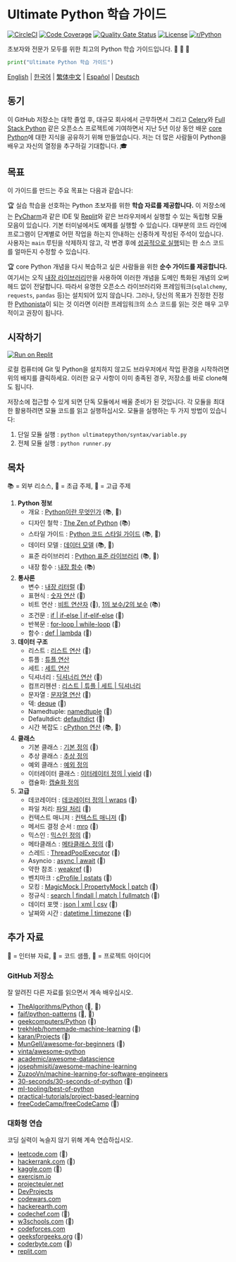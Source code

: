 # Ultimate Python 학습 가이드

[![CircleCI](https://img.shields.io/circleci/build/github/huangsam/ultimate-python)](https://circleci.com/gh/huangsam/ultimate-python)
[![Code Coverage](https://img.shields.io/codecov/c/github/huangsam/ultimate-python)](https://codecov.io/gh/huangsam/ultimate-python)
[![Quality Gate Status](https://img.shields.io/sonar/quality_gate/huangsam_ultimate-python?server=https%3A%2F%2Fsonarcloud.io)](https://sonarcloud.io/dashboard?id=huangsam_ultimate-python)
[![License](https://img.shields.io/github/license/huangsam/ultimate-python)](https://github.com/huangsam/ultimate-python/blob/master/LICENSE)
[![r/Python](https://img.shields.io/reddit/subreddit-subscribers/Python)](https://www.reddit.com/r/Python/comments/inllmf/ultimate_python_study_guide/)

초보자와 전문가 모두를 위한 최고의 Python 학습 가이드입니다. :snake: :snake: :snake:

```python
print("Ultimate Python 학습 가이드")
```

[English](README.md) |
[한국어](README.ko.md) |
[繁体中文](README.zh_tw.md) |
[Español](README.es.md) |
[Deutsch](README.de.md)

## 동기

이 GitHub 저장소는 대학 졸업 후, 대규모 회사에서 근무하면서
그리고 [Celery](https://github.com/celery/celery)와 [Full Stack Python](https://github.com/mattmakai/fullstackpython.com) 같은 오픈소스 프로젝트에 기여하면서
지난 5년 이상 동안 배운 [core Python](https://www.python.org/)에 대한 지식을 공유하기 위해 만들었습니다.
저는 더 많은 사람들이 Python을 배우고 자신의 열정을 추구하길 기대합니다. :mortar_board:

## 목표

이 가이드를 만드는 주요 목표는 다음과 같습니다:

:trophy: 실습 학습을 선호하는 Python 초보자를 위한 **학습 자료를 제공합니다.**
이 저장소에는 [PyCharm](https://www.jetbrains.com/pycharm/)과 같은 IDE 및 [Replit](https://replit.com/languages/python3)와 같은 브라우저에서 실행할 수 있는 독립형 모듈 모음이 있습니다. 기본 터미널에서도 예제를 실행할 수 있습니다.
대부분의 코드 라인에 프로그램이 단계별로 어떤 작업을 하는지 안내하는 신중하게 작성된 주석이 있습니다.
사용자는 `main` 루틴을 삭제하지 않고, 각 변경 후에 [성공적으로 실행](runner.py)되는 한 소스 코드를 얼마든지 수정할 수 있습니다.

:trophy: core Python 개념을 다시 복습하고 싶은 사람들을 위한 **순수 가이드를 제공합니다.**
여기서는 오직 [내장 라이브러리](https://docs.python.org/3/library/)만을 사용하여 이러한 개념을 도메인 특화된 개념의 오버헤드 없이 전달합니다.
따라서 유명한 오픈소스 라이브러리와 프레임워크(`sqlalchemy`, `requests`, `pandas` 등)는 설치되어 있지 않습니다.
그러나, 당신의 목표가 진정한 진정한 [Pythonista](https://www.urbandictionary.com/define.php?term=pythonista)이 되는 것 이라면 이러한 프레임워크의 소스 코드를 읽는 것은 매우 고무적이고 권장이 됩니다.

## 시작하기

[![Run on Replit](https://repl.it/badge/github/huangsam/ultimate-python)](https://repl.it/github/huangsam/ultimate-python)

로컬 컴퓨터에 Git 및 Python을 설치하지 않고도 브라우저에서 작업 환경을 시작하려면 위의 배지를 클릭하세요. 이러한
요구 사항이 이미 충족된 경우, 저장소를 바로 clone해도 됩니다.

저장소에 접근할 수 있게 되면 단독 모듈에서 배울 준비가 된 것입니다. 각 모듈을 최대한 활용하려면 모듈 코드를
읽고 실행하십시오. 모듈을 실행하는 두 가지 방법이 있습니다:

1. 단일 모듈 실행 : `python ultimatepython/syntax/variable.py`
2. 전체 모듈 실행 : `python runner.py`

## 목차

:books: = 외부 리소스,
:cake: = 초급 주제,
:exploding_head: = 고급 주제

1. **Python 정보**
    - 개요 : [Python이란 무엇인가](https://github.com/trekhleb/learn-python/blob/master/src/getting_started/what_is_python.md) (:books:, :cake:)
    - 디자인 철학 : [The Zen of Python](https://www.python.org/dev/peps/pep-0020/) (:books:)
    - 스타일 가이드 : [Python 코드 스타일 가이드](https://www.python.org/dev/peps/pep-0008/) (:books:, :exploding_head:)
    - 데이터 모델 : [데이터 모델](https://docs.python.org/3/reference/datamodel.html) (:books:, :exploding_head:)
    - 표준 라이브러리 : [Python 표준 라이브러리](https://docs.python.org/3/library/) (:books:, :exploding_head:)
    - 내장 함수 : [내장 함수](https://docs.python.org/3/library/functions.html) (:books:)
2. **통사론**
    - 변수 : [내장 리터럴](ultimatepython/syntax/variable.py) (:cake:)
    - 표현식 : [숫자 연산](ultimatepython/syntax/expression.py) (:cake:)
    - 비트 연산 : [비트 연산자](ultimatepython/syntax/bitwise.py) (:cake:), [1의 보수/2의 보수](https://www.geeksforgeeks.org/difference-between-1s-complement-representation-and-2s-complement-representation-technique/) (:books:)
    - 조건문 : [if | if-else | if-elif-else](ultimatepython/syntax/conditional.py) (:cake:)
    - 반복문 : [for-loop | while-loop](ultimatepython/syntax/loop.py) (:cake:)
    - 함수 : [def | lambda](ultimatepython/syntax/function.py) (:cake:)
3. **데이터 구조**
    - 리스트 : [리스트 연산](ultimatepython/data_structures/list.py) (:cake:)
    - 튜플 : [튜플 연산](ultimatepython/data_structures/tuple.py)
    - 세트 : [세트 연산](ultimatepython/data_structures/set.py)
    - 딕셔너리 : [딕셔너리 연산](ultimatepython/data_structures/dict.py) (:cake:)
    - 컴프리헨션 : [리스트 | 튜플 | 세트 | 딕셔너리](ultimatepython/data_structures/comprehension.py)
    - 문자열 : [문자열 연산](ultimatepython/data_structures/string.py) (:cake:)
    - 덱: [deque](ultimatepython/data_structures/deque.py) (:exploding_head:)
    - Namedtuple: [namedtuple](ultimatepython/data_structures/namedtuple.py) (:exploding_head:)
    - Defaultdict: [defaultdict](ultimatepython/data_structures/defaultdict.py) (:exploding_head:)
    - 시간 복잡도 : [cPython 연산](https://wiki.python.org/moin/TimeComplexity) (:books:, :exploding_head:)
4. **클래스**
    - 기본 클래스 : [기본 정의](ultimatepython/classes/basic_class.py) (:cake:)
    - 추상 클래스 : [추상 정의](ultimatepython/classes/abstract_class.py)
    - 예외 클래스 : [예외 정의](ultimatepython/classes/exception_class.py)
    - 이터레이터 클래스 : [이터레이터 정의 | yield](ultimatepython/classes/iterator_class.py) (:exploding_head:)
    - 캡슐화: [캡슐화 정의](ultimatepython/classes/encapsulation.py)
5. **고급**
    - 데코레이터 : [데코레이터 정의 | wraps](ultimatepython/advanced/decorator.py) (:exploding_head:)
    - 파일 처리: [파일 처리](ultimatepython/advanced/file_handling.py) (:exploding_head:)
    - 컨텍스트 매니저 : [컨텍스트 매니저](ultimatepython/advanced/context_manager.py) (:exploding_head:)
    - 메서드 결정 순서 : [mro](ultimatepython/advanced/mro.py) (:exploding_head:)
    - 믹스인 : [믹스인 정의](ultimatepython/advanced/mixin.py) (:exploding_head:)
    - 메타클래스 : [메타클래스 정의](ultimatepython/advanced/meta_class.py) (:exploding_head:)
    - 스레드 : [ThreadPoolExecutor](ultimatepython/advanced/thread.py) (:exploding_head:)
    - Asyncio : [async | await](ultimatepython/advanced/async.py) (:exploding_head:)
    - 약한 참조 : [weakref](ultimatepython/advanced/weak_ref.py) (:exploding_head:)
    - 벤치마크 : [cProfile | pstats](ultimatepython/advanced/benchmark.py) (:exploding_head:)
    - 모킹 : [MagicMock | PropertyMock | patch](ultimatepython/advanced/mocking.py) (:exploding_head:)
    - 정규식 : [search | findall | match | fullmatch](ultimatepython/advanced/regex.py) (:exploding_head:)
    - 데이터 포맷 : [json | xml | csv](ultimatepython/advanced/data_format.py) (:exploding_head:)
    - 날짜와 시간 : [datetime | timezone](ultimatepython/advanced/date_time.py) (:exploding_head:)

## 추가 자료

:necktie: = 인터뷰 자료,
:test_tube: = 코드 샘플,
:brain: = 프로젝트 아이디어

### GitHub 저장소

잘 알려진 다른 자료를 읽으면서 계속 배우십시오.

- [TheAlgorithms/Python](https://github.com/TheAlgorithms/Python) (:necktie:, :test_tube:)
- [faif/python-patterns](https://github.com/faif/python-patterns) (:necktie:, :test_tube:)
- [geekcomputers/Python](https://github.com/geekcomputers/Python) (:test_tube:)
- [trekhleb/homemade-machine-learning](https://github.com/trekhleb/homemade-machine-learning) (:test_tube:)
- [karan/Projects](https://github.com/karan/Projects) (:brain:)
- [MunGell/awesome-for-beginners](https://github.com/MunGell/awesome-for-beginners) (:brain:)
- [vinta/awesome-python](https://github.com/vinta/awesome-python)
- [academic/awesome-datascience](https://github.com/academic/awesome-datascience)
- [josephmisiti/awesome-machine-learning](https://github.com/josephmisiti/awesome-machine-learning)
- [ZuzooVn/machine-learning-for-software-engineers](https://github.com/ZuzooVn/machine-learning-for-software-engineers)
- [30-seconds/30-seconds-of-python](https://github.com/30-seconds/30-seconds-of-python) (:test_tube:)
- [ml-tooling/best-of-python](https://github.com/ml-tooling/best-of-python)
- [practical-tutorials/project-based-learning](https://github.com/practical-tutorials/project-based-learning#python)
- [freeCodeCamp/freeCodeCamp](https://github.com/freeCodeCamp/freeCodeCamp) (:necktie:)

### 대화형 연습

코딩 실력이 녹슬지 않기 위해 계속 연습하십시오.

- [leetcode.com](https://leetcode.com/) (:necktie:)
- [hackerrank.com](https://www.hackerrank.com/) (:necktie:)
- [kaggle.com](https://www.kaggle.com/) (:brain:)
- [exercism.io](https://exercism.io/)
- [projecteuler.net](https://projecteuler.net/)
- [DevProjects](https://www.codementor.io/projects/python)
- [codewars.com](https://www.codewars.com/)
- [hackerearth.com](https://www.hackerearth.com/)
- [codechef.com](https://www.codechef.com/) (:necktie:)
- [w3schools.com](https://www.w3schools.com/python/) (:brain:)
- [codeforces.com](https://codeforces.com/)
- [geeksforgeeks.org](https://www.geeksforgeeks.org/) (:necktie:)
- [coderbyte.com](https://www.coderbyte.com/) (:necktie:)
- [replit.com](https://replit.com/)
